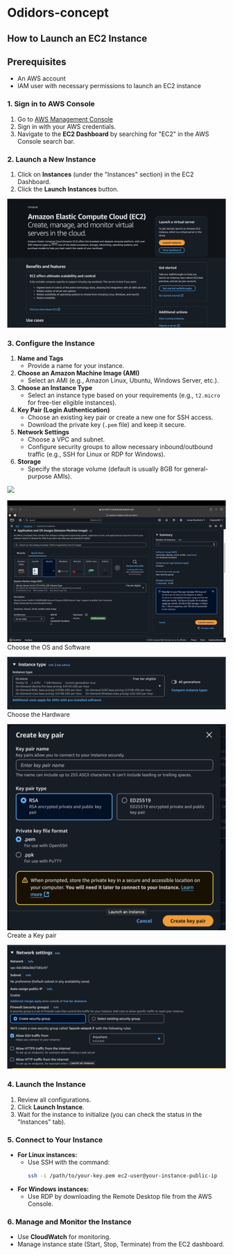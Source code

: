 # Odidors-concept
## How to Launch an EC2 Instance

## Prerequisites
- An AWS account
- IAM user with necessary permissions to launch an EC2 instance

### 1. Sign in to AWS Console
1. Go to [AWS Management Console](https://aws.amazon.com/console/)
2. Sign in with your AWS credentials.
3. Navigate to the **EC2 Dashboard** by searching for "EC2" in the AWS Console search bar.

### 2. Launch a New Instance
1. Click on **Instances** (under the "Instances" section) in the EC2 Dashboard.
2. Click the **Launch Instances** button.

![alt text](<Create an ec2 instance.png>)

### 3. Configure the Instance
1. **Name and Tags**
   - Provide a name for your instance.
2. **Choose an Amazon Machine Image (AMI)**
   - Select an AMI (e.g., Amazon Linux, Ubuntu, Windows Server, etc.).
3. **Choose an Instance Type**
   - Select an instance type based on your requirements (e.g., `t2.micro` for free-tier eligible instances).
4. **Key Pair (Login Authentication)**
   - Choose an existing key pair or create a new one for SSH access.
   - Download the private key (`.pem` file) and keep it secure.
5. **Network Settings**
   - Choose a VPC and subnet.
   - Configure security groups to allow necessary inbound/outbound traffic (e.g., SSH for Linux or RDP for Windows).
6. **Storage**
   - Specify the storage volume (default is usually 8GB for general-purpose AMIs).

![
](<Name the Instance.png>)

![alt text](<Choose your OS and Software (AMI).png>)
Choose the OS and Software

![alt text](<Choose your hardware .png>)
Choose the Hardware

![alt text](<Create a Keypair.png>)
Create a Key pair

![alt text](<Configure network to enable internet access.png>)

### 4. Launch the Instance
1. Review all configurations.
2. Click **Launch Instance**.
3. Wait for the instance to initialize (you can check the status in the "Instances" tab).

### 5. Connect to Your Instance
- **For Linux instances:**
  - Use SSH with the command:
    ```sh
    ssh -i /path/to/your-key.pem ec2-user@your-instance-public-ip
    ```
- **For Windows instances:**
  - Use RDP by downloading the Remote Desktop file from the AWS Console.

### 6. Manage and Monitor the Instance
- Use **CloudWatch** for monitoring.
- Manage instance state (Start, Stop, Terminate) from the EC2 dashboard.
